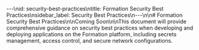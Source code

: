 ---\nid: security-best-practices\ntitle: Formation Security Best Practices\nsidebar_label: Security Best Practices\n---\n\n# Formation Security Best Practices\n\nComing Soon\n\nThis document will provide comprehensive guidance on security best practices when developing and deploying applications on the Formation platform, including secrets management, access control, and secure network configurations.

